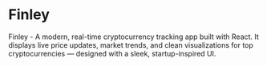 # Finley
Finley - A modern, real-time cryptocurrency tracking app built with React. It displays live price updates, market trends, and clean visualizations for top cryptocurrencies — designed with a sleek, startup-inspired UI.
